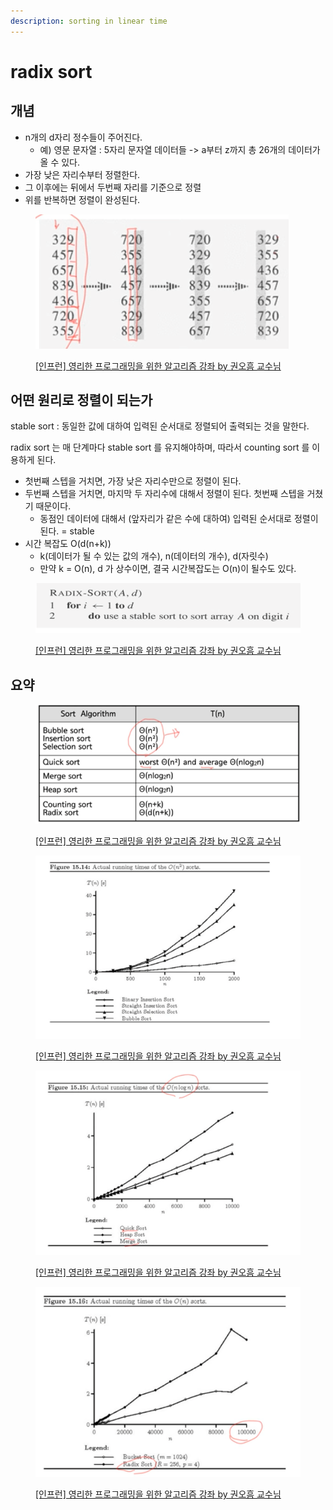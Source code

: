 ```yaml
---
description: sorting in linear time
---
```


# radix sort

## 개념&#x20;

* n개의 d자리 정수들이 주어진다.
  * 예) 영문 문자열 : 5자리 문자열 데이터들 -> a부터 z까지 총 26개의 데이터가 올 수 있다. &#x20;
* 가장 낮은 자리수부터 정렬한다.&#x20;
* 그 이후에는 뒤에서 두번째 자리를 기준으로 정렬&#x20;
* 위를 반복하면 정렬이 완성된다.  &#x20;

<figure><img src="../../../.gitbook/assets/image (19).png" alt=""><figcaption><p><a href="https://www.inflearn.com/course/%EC%95%8C%EA%B3%A0%EB%A6%AC%EC%A6%98-%EA%B0%95%EC%A2%8C">[인프런] 영리한 프로그래밍을 위한 알고리즘 강좌 by 권오흠 교수님</a></p></figcaption></figure>

## 어떤 원리로 정렬이 되는가&#x20;

stable sort : 동일한 값에 대하여 입력된 순서대로 정렬되어 출력되는 것을 말한다. &#x20;

radix sort 는 매 단계마다 stable sort 를 유지해야하며, 따라서 counting sort 를 이용하게 된다.&#x20;

* 첫번째 스텝을 거치면, 가장 낮은 자리수만으로 정렬이 된다.&#x20;
* 두번째 스텝을 거치면, 마지막 두 자리수에 대해서 정렬이 된다. 첫번째 스텝을 거쳤기 때문이다.&#x20;
  * 동점인 데이터에 대해서 (앞자리가 같은 수에 대하여) 입력된 순서대로 정렬이 된다. = stable&#x20;
* 시간 복잡도 O(d(n+k))
  * k(데이터가 될 수 있는 값의 개수), n(데이터의 개수), d(자릿수)
  * 만약 k = O(n), d 가 상수이면, 결국 시간복잡도는 O(n)이 될수도 있다. &#x20;

<figure><img src="../../../.gitbook/assets/image (35).png" alt=""><figcaption><p><a href="https://www.inflearn.com/course/%EC%95%8C%EA%B3%A0%EB%A6%AC%EC%A6%98-%EA%B0%95%EC%A2%8C">[인프런] 영리한 프로그래밍을 위한 알고리즘 강좌 by 권오흠 교수님</a></p></figcaption></figure>



## 요약&#x20;

<figure><img src="../../../.gitbook/assets/image (20).png" alt=""><figcaption><p><a href="https://www.inflearn.com/course/%EC%95%8C%EA%B3%A0%EB%A6%AC%EC%A6%98-%EA%B0%95%EC%A2%8C">[인프런] 영리한 프로그래밍을 위한 알고리즘 강좌 by 권오흠 교수님</a></p></figcaption></figure>

<figure><img src="../../../.gitbook/assets/image (37).png" alt=""><figcaption><p><a href="https://www.inflearn.com/course/%EC%95%8C%EA%B3%A0%EB%A6%AC%EC%A6%98-%EA%B0%95%EC%A2%8C">[인프런] 영리한 프로그래밍을 위한 알고리즘 강좌 by 권오흠 교수님</a></p></figcaption></figure>

<figure><img src="../../../.gitbook/assets/image (5).png" alt=""><figcaption><p><a href="https://www.inflearn.com/course/%EC%95%8C%EA%B3%A0%EB%A6%AC%EC%A6%98-%EA%B0%95%EC%A2%8C">[인프런] 영리한 프로그래밍을 위한 알고리즘 강좌 by 권오흠 교수님</a></p></figcaption></figure>

<figure><img src="../../../.gitbook/assets/image (33).png" alt=""><figcaption><p><a href="https://www.inflearn.com/course/%EC%95%8C%EA%B3%A0%EB%A6%AC%EC%A6%98-%EA%B0%95%EC%A2%8C">[인프런] 영리한 프로그래밍을 위한 알고리즘 강좌 by 권오흠 교수님</a></p></figcaption></figure>
